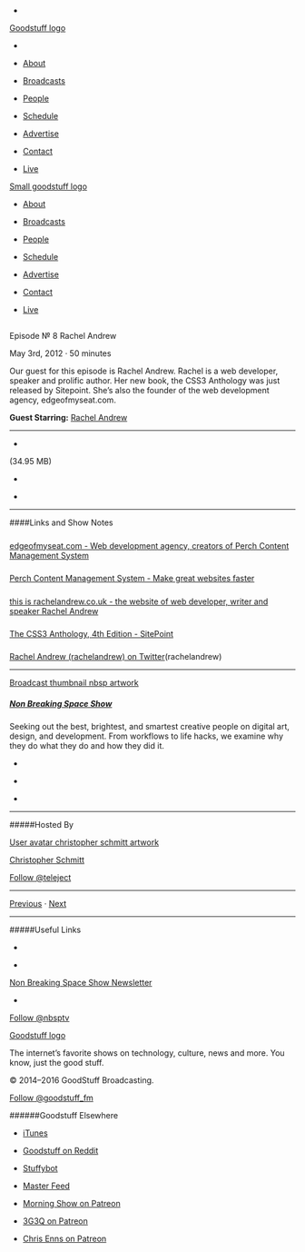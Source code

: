 

-
[Goodstuff logo](http://www.goodstuff.fm/)[](/assets/goodstuff_logo-17c1fe6f378352de5d7345f76152130b.svg)

-


-  [About](/about)

-  [Broadcasts](/broadcasts)

-  [People](/people)

-  [Schedule](/schedule)

-  [Advertise](/advertise)

-  [Contact](/contact)

-  [Live](/live)


[Small goodstuff logo](http://www.goodstuff.fm/)[](/assets/small_goodstuff_logo-bf032e72b9ec41494f4d90905f1ad619.svg)


-  [About](/about)

-  [Broadcasts](/broadcasts)

-  [People](/people)

-  [Schedule](/schedule)

-  [Advertise](/advertise)

-  [Contact](/contact)

-  [Live](/live)


##
Episode № 8
Rachel Andrew


May 3rd, 2012
&middot;
50
minutes


Our guest for this episode is Rachel Andrew. Rachel is a web developer, speaker and prolific author. Her new book, the CSS3 Anthology was just released by Sitepoint. She’s also the founder of the web development agency, edgeofmyseat.com.


**Guest Starring:**
[Rachel Andrew](/people/rachel-andrew)


------------------------------


-
[](http://podcasts-1.feedpress.co/10609/nbsp-8.mp3)(34.95 MB)

-
[](http://twitter.com/intent/tweet?text=Non%20Breaking%20Space%20Show%20%E2%84%96%208%20on%20@goodstuff_fm%20-%20http://goodstuff.fm/nbsp/8)

-
[](http://www.facebook.com/sharer/sharer.php?u=http://goodstuff.fm/nbsp/8)


------------------------------


####Links and Show Notes

#####
[edgeofmyseat.com - Web development agency, creators of Perch Content Management System](http://www.edgeofmyseat.com/)


#####
[Perch Content Management System - Make great websites faster](http://grabaperch.com/)


#####
[this is rachelandrew.co.uk - the website of web developer, writer and speaker Rachel Andrew](http://www.rachelandrew.co.uk/)


#####
[The CSS3 Anthology, 4th Edition - SitePoint](http://www.sitepoint.com/store/the-css3-anthology-4th-edition/)


#####
[Rachel Andrew (rachelandrew) on Twitter](https://twitter.com/rachelandrew)(rachelandrew)


------------------------------


[Broadcast thumbnail nbsp artwork](/nbsp)[](https://goodstuffs3.s3.amazonaws.com/uploads/broadcast/image/19/broadcast_thumbnail_nbsp_artwork.png)

##### [Non Breaking Space Show](/nbsp)


Seeking out the best, brightest, and smartest creative people on digital art, design, and development. From workflows to life hacks, we examine why they do what they do and how they did it.

-
[](http://itunes.apple.com/us/podcast/the-non-breaking-space-show/id507162981)

-
[](http://feeds.goodstuff.fm/nbsp)

-
[](mailto:chris@goodstuff.fm?cc=sponsorship%40goodstuff.fm&subject=%5BGoodStuff%20FM%5D%20Sponsorship%20Inquiry%20for%20Non%20Breaking%20Space%20Show)


------------------------------


#####Hosted By


[User avatar christopher schmitt artwork](/people/christopher-schmitt)[](https://goodstuffs3.s3.amazonaws.com/uploads/user/avatar/20/user_avatar_christopher-schmitt_artwork.png)

[Christopher Schmitt](/people/christopher-schmitt)


[Follow @teleject](https://twitter.com/teleject)


------------------------------


[Previous](/nbsp/7)
&middot;
[Next](/nbsp/9)


------------------------------


#####Useful Links

-
[](mailto:chris@goodstuff.fm?subject=%5BGoodstuff%20FM%5D%20Feedback%20for%20Non%20Breaking%20Space%20Show)

-
[Non Breaking Space Show Newsletter](http://www.goodstuff.fm/nbsp/newsletter)


-
[Follow @nbsptv](https://twitter.com/nbsptv)


[Goodstuff logo](http://www.goodstuff.fm/)[](/assets/goodstuff_logo-17c1fe6f378352de5d7345f76152130b.svg)


The internet’s favorite shows on technology, culture, news and more. You know, just the good stuff.


&copy; 2014&ndash;2016 GoodStuff Broadcasting.

[Follow @goodstuff_fm](https://twitter.com/goodstufffm)


######Goodstuff Elsewhere

-  [iTunes](https://itunes.apple.com/us/artist/goodstuff-fm/id843385597?mt=2)

-  [Goodstuff on Reddit](https://www.reddit.com/r/Goodstuff_fm/)

-  [Stuffybot](http://stuffybot.goodstuff.fm)

-  [Master Feed](/master/feed)

-  [Morning Show on Patreon](https://www.patreon.com/morningshow)

-  [3G3Q on Patreon](https://www.patreon.com/3g3q)

-  [Chris Enns on Patreon](https://www.patreon.com/ichris)

